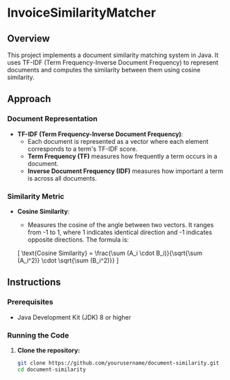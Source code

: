 # InvoiceSimilarityMatcher


## Overview

This project implements a document similarity matching system in Java. It uses TF-IDF (Term Frequency-Inverse Document Frequency) to represent documents and computes the similarity between them using cosine similarity.

## Approach

### Document Representation

- **TF-IDF (Term Frequency-Inverse Document Frequency)**: 
  - Each document is represented as a vector where each element corresponds to a term's TF-IDF score.
  - **Term Frequency (TF)** measures how frequently a term occurs in a document.
  - **Inverse Document Frequency (IDF)** measures how important a term is across all documents.

### Similarity Metric

- **Cosine Similarity**: 
  - Measures the cosine of the angle between two vectors. It ranges from -1 to 1, where 1 indicates identical direction and -1 indicates opposite directions. The formula is:

  \[
  \text{Cosine Similarity} = \frac{\sum (A_i \cdot B_i)}{\sqrt{\sum (A_i^2)} \cdot \sqrt{\sum (B_i^2)}}
  \]

## Instructions

### Prerequisites

- Java Development Kit (JDK) 8 or higher

### Running the Code

1. **Clone the repository:**
   ```bash
   git clone https://github.com/yourusername/document-similarity.git
   cd document-similarity
